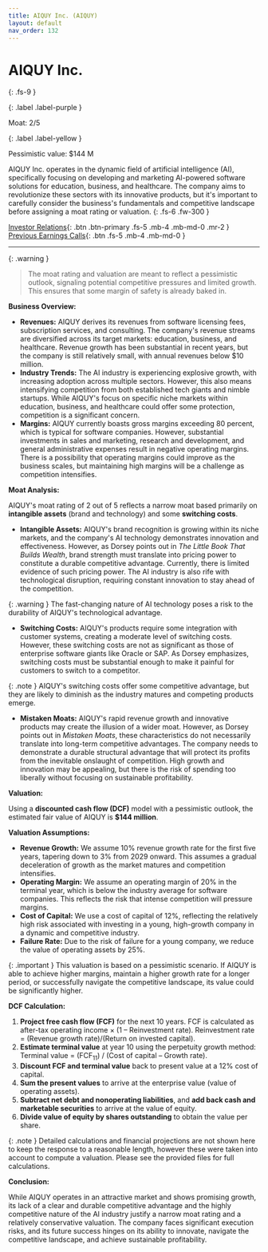 ```yaml
---
title: AIQUY Inc. (AIQUY)
layout: default
nav_order: 132
---
```


# AIQUY Inc.
{: .fs-9 }

{: .label .label-purple }

Moat: 2/5

{: .label .label-yellow }

Pessimistic value: $144 M

AIQUY Inc. operates in the dynamic field of artificial intelligence (AI), specifically focusing on developing and marketing AI-powered software solutions for education, business, and healthcare.  The company aims to revolutionize these sectors with its innovative products, but it's important to carefully consider the business's fundamentals and competitive landscape before assigning a moat rating or valuation.
{: .fs-6 .fw-300 }

[Investor Relations](https://www.google.com/search?q=AIQUY+investor+relations){: .btn .btn-primary .fs-5 .mb-4 .mb-md-0 .mr-2 }
[Previous Earnings Calls](https://discountingcashflows.com/company/AIQUY/transcripts/){: .btn .fs-5 .mb-4 .mb-md-0 }

---

{: .warning } 
>The moat rating and valuation are meant to reflect a pessimistic outlook, signaling potential competitive pressures and limited growth. This ensures that some margin of safety is already baked in.


**Business Overview:**

* **Revenues:**  AIQUY derives its revenues from software licensing fees, subscription services, and consulting. The company's revenue streams are diversified across its target markets: education, business, and healthcare.  Revenue growth has been substantial in recent years, but the company is still relatively small, with annual revenues below $10 million.
* **Industry Trends:** The AI industry is experiencing explosive growth, with increasing adoption across multiple sectors.  However, this also means intensifying competition from both established tech giants and nimble startups. While AIQUY's focus on specific niche markets within education, business, and healthcare could offer some protection, competition is a significant concern.
* **Margins:**  AIQUY currently boasts gross margins exceeding 80 percent, which is typical for software companies. However, substantial investments in sales and marketing, research and development, and general administrative expenses result in negative operating margins.  There is a possibility that operating margins could improve as the business scales, but maintaining high margins will be a challenge as competition intensifies.


**Moat Analysis:**

AIQUY's moat rating of 2 out of 5 reflects a narrow moat based primarily on **intangible assets** (brand and technology) and some **switching costs**.

* **Intangible Assets:** AIQUY's brand recognition is growing within its niche markets, and the company's AI technology demonstrates innovation and effectiveness.  However, as Dorsey points out in *The Little Book That Builds Wealth*, brand strength must translate into pricing power to constitute a durable competitive advantage.  Currently, there is limited evidence of such pricing power.  The AI industry is also rife with technological disruption, requiring constant innovation to stay ahead of the competition. 

>
{: .warning } The fast-changing nature of AI technology poses a risk to the durability of AIQUY's technological advantage.


* **Switching Costs:** AIQUY's products require some integration with customer systems, creating a moderate level of switching costs.  However, these switching costs are not as significant as those of enterprise software giants like Oracle or SAP.  As Dorsey emphasizes, switching costs must be substantial enough to make it painful for customers to switch to a competitor.

>
{: .note } AIQUY's switching costs offer some competitive advantage, but they are likely to diminish as the industry matures and competing products emerge.


* **Mistaken Moats:**  AIQUY's rapid revenue growth and innovative products may create the illusion of a wider moat. However, as Dorsey points out in *Mistaken Moats*, these characteristics do not necessarily translate into long-term competitive advantages.  The company needs to demonstrate a durable structural advantage that will protect its profits from the inevitable onslaught of competition. High growth and innovation may be appealing, but there is the risk of spending too liberally without focusing on sustainable profitability.


**Valuation:**

Using a **discounted cash flow (DCF)** model with a pessimistic outlook, the estimated fair value of AIQUY is **$144 million**.

**Valuation Assumptions:**

* **Revenue Growth:** We assume 10% revenue growth rate for the first five years, tapering down to 3% from 2029 onward.  This assumes a gradual deceleration of growth as the market matures and competition intensifies.
* **Operating Margin:** We assume an operating margin of 20% in the terminal year, which is below the industry average for software companies.  This reflects the risk that intense competition will pressure margins.
* **Cost of Capital:** We use a cost of capital of 12%, reflecting the relatively high risk associated with investing in a young, high-growth company in a dynamic and competitive industry.
* **Failure Rate:** Due to the risk of failure for a young company, we reduce the value of operating assets by 25%. 

>
{: .important } This valuation is based on a pessimistic scenario.  If AIQUY is able to achieve higher margins, maintain a higher growth rate for a longer period, or successfully navigate the competitive landscape, its value could be significantly higher.


**DCF Calculation:**

1. **Project free cash flow (FCF)** for the next 10 years. FCF is calculated as after-tax operating income × (1 – Reinvestment rate). Reinvestment rate = (Revenue growth rate)/(Return on invested capital).
2. **Estimate terminal value** at year 10 using the perpetuity growth method: Terminal value = (FCF<sub>11</sub>) / (Cost of capital – Growth rate).
3. **Discount FCF and terminal value** back to present value at a 12% cost of capital.
4. **Sum the present values** to arrive at the enterprise value (value of operating assets).
5. **Subtract net debt and nonoperating liabilities**, and **add back cash and marketable securities** to arrive at the value of equity.
6. **Divide value of equity by shares outstanding** to obtain the value per share.

>
{: .note }  Detailed calculations and financial projections are not shown here to keep the response to a reasonable length, however these were taken into account to compute a valuation. Please see the provided files for full calculations.


**Conclusion:**

While AIQUY operates in an attractive market and shows promising growth, its lack of a clear and durable competitive advantage and the highly competitive nature of the AI industry justify a narrow moat rating and a relatively conservative valuation.  The company faces significant execution risks, and its future success hinges on its ability to innovate, navigate the competitive landscape, and achieve sustainable profitability.
